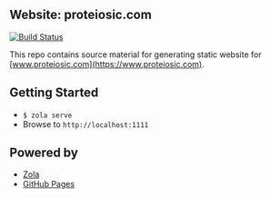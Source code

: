## Website: proteiosic.com

[![Build Status](https://travis-ci.com/mhuang74-blog/proteiosic.svg?branch=main)](https://travis-ci.com/github/mhuang74-blog/proteiosic)

This repo contains source material for generating static website for [www.proteiosic.com](https://www.proteiosic.com).

## Getting Started

* `$ zola serve`
* Browse to `http://localhost:1111`

## Powered by

* [Zola](https://www.getzola.org/)
* [GitHub Pages](https://pages.github.com/)

